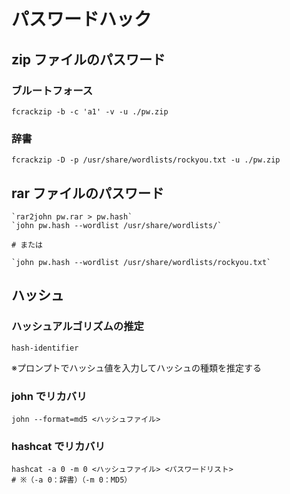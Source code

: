 # パスワードハック

## zip ファイルのパスワード

### ブルートフォース

```shell
fcrackzip -b -c 'a1' -v -u ./pw.zip
```

### 辞書

```shell
fcrackzip -D -p /usr/share/wordlists/rockyou.txt -u ./pw.zip
```

## rar ファイルのパスワード

```shell
`rar2john pw.rar > pw.hash`
`john pw.hash --wordlist /usr/share/wordlists/`

# または

`john pw.hash --wordlist /usr/share/wordlists/rockyou.txt`
```

## ハッシュ

### ハッシュアルゴリズムの推定

```shell
hash-identifier
```

※プロンプトでハッシュ値を入力してハッシュの種類を推定する

### john でリカバリ

```shell
john --format=md5 <ハッシュファイル>
```

### hashcat でリカバリ

```shell
hashcat -a 0 -m 0 <ハッシュファイル> <パスワードリスト>
# ※（-a 0：辞書）（-m 0：MD5）
```
